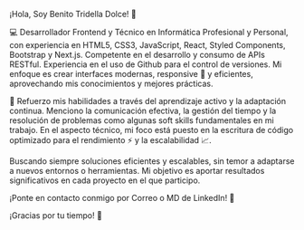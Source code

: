 ¡Hola, Soy Benito Tridella Dolce! 👋 

💻 Desarrollador Frontend y Técnico en Informática Profesional y Personal, con experiencia en HTML5, CSS3, JavaScript, React, Styled Components, Bootstrap y Next.js. Competente en el desarrollo y consumo de
 APIs RESTful. Experiencia en el uso de Github para el control de versiones. Mi enfoque es crear interfaces modernas, responsive 📱 y eficientes, aprovechando mis conocimientos y mejores prácticas.

🚀 Refuerzo mis habilidades a través del aprendizaje activo y la adaptación continua. Menciono la comunicación efectiva, la gestión del tiempo y la resolución de problemas como algunas soft skills fundamentales en mi trabajo. En el aspecto técnico, mi foco está puesto en la escritura de código optimizado para el rendimiento ⚡ y la escalabilidad 📈. 

Buscando siempre soluciones eficientes y escalables, sin temor a adaptarse a nuevos entornos o herramientas. Mi objetivo es aportar resultados significativos en cada proyecto en el que participo.

¡Ponte en contacto conmigo por Correo o MD de LinkedIn! 📨 

¡Gracias por tu tiempo! 🤝
